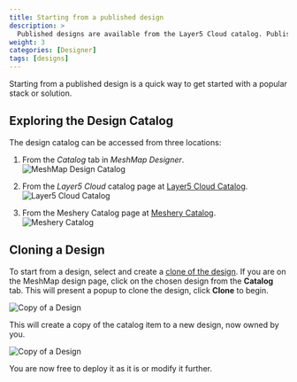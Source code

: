 ```yaml
---
title: Starting from a published design
description: >
  Published designs are available from the Layer5 Cloud catalog. Published designs are a collection of curated, reusable solutions to the most common problems in cloud and cloud native infrastructure management.
weight: 3
categories: [Designer]
tags: [designs]
---
```


Starting from a published design is a quick way to get started with a popular stack or solution.

## Exploring the Design Catalog

The design catalog can be accessed from three locations:

1. From the *Catalog* tab in _MeshMap Designer_.
   ![MeshMap Design Catalog](/meshmap/getting-started/images/2024-04-14_12-40.png)

2. From the _Layer5 Cloud_ catalog page at [Layer5 Cloud Catalog](https://meshery.layer5.io/catalog).
   ![Layer5 Cloud Catalog](/meshmap/getting-started/images/2024-04-14_12-44.png)
   
3. From the Meshery Catalog page at [Meshery Catalog](https://meshery.io/catalog).
   ![Meshery Catalog](/meshmap/getting-started/images/meshery-io-catalog.png)

## Cloning a Design

To start from a design, select and create a [clone of the design](/meshmap/tasks/designs/cloning-a-design). If you are on the MeshMap design page, click on the chosen design from the **Catalog** tab. This will present a popup to clone the design, click **Clone** to begin.

![Copy of a Design](/meshmap/getting-started/images/2024-04-18_19-57.png)

This will create a copy of the catalog item to a new design, now owned by you.

![Copy of a Design](/meshmap/getting-started/images/2024-04-14_12-37.png)

You are now free to deploy it as it is or modify it further. 
